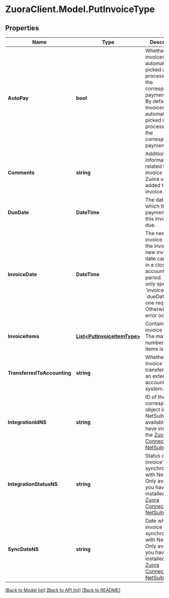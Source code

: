 # ZuoraClient.Model.PutInvoiceType

## Properties

Name | Type | Description | Notes
------------ | ------------- | ------------- | -------------
**AutoPay** | **bool** | Whether invoices are automatically picked up for processing in the corresponding payment run. By default, invoices are automatically picked up for processing in the corresponding payment run.  | [optional] 
**Comments** | **string** | Additional information related to the invoice that a Zuora user added to the invoice.  | [optional] 
**DueDate** | **DateTime** | The date by which the payment for this invoice is due.  | [optional] 
**InvoiceDate** | **DateTime** | The new invoice date of the invoice. The new invoice date cannot fall in a closed accounting period. You can only specify &#x60;invoiceDate&#x60; or &#x60;dueDate&#x60; in one request. Otherwise, an error occurs.  | [optional] 
**InvoiceItems** | [**List&lt;PutInvoiceItemType&gt;**](PutInvoiceItemType.md) | Container for invoice items, The maximum number of items is 1,000.  | [optional] 
**TransferredToAccounting** | **string** | Whether the invoice was transferred to an external accounting system.  | [optional] 
**IntegrationIdNS** | **string** | ID of the corresponding object in NetSuite. Only available if you have installed the [Zuora Connector for NetSuite](https://www.zuora.com/connect/app/?appId&#x3D;265).  | [optional] 
**IntegrationStatusNS** | **string** | Status of the invoice&#39;s synchronization with NetSuite. Only available if you have installed the [Zuora Connector for NetSuite](https://www.zuora.com/connect/app/?appId&#x3D;265).  | [optional] 
**SyncDateNS** | **string** | Date when the invoice was synchronized with NetSuite. Only available if you have installed the [Zuora Connector for NetSuite](https://www.zuora.com/connect/app/?appId&#x3D;265).  | [optional] 

[[Back to Model list]](../README.md#documentation-for-models) [[Back to API list]](../README.md#documentation-for-api-endpoints) [[Back to README]](../README.md)


